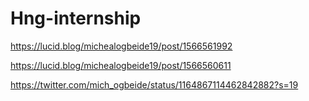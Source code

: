 # Hng-internship
https://lucid.blog/michealogbeide19/post/1566561992

https://lucid.blog/michealogbeide19/post/1566560611 

https://twitter.com/mich_ogbeide/status/1164867114462842882?s=19
